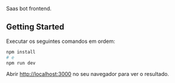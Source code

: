 Saas bot frontend.

## Getting Started

Executar os seguintes comandos em ordem:

```bash
npm install
# e
npm run dev
```

Abrir [http://localhost:3000](http://localhost:3000) no seu navegador para ver o resultado.
